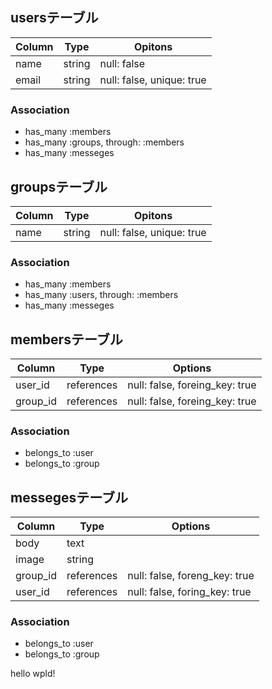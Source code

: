 ## usersテーブル
|Column|Type|Opitons|
|------|----|-------|
|name|string|null: false|
|email|string|null: false, unique: true|

### Association
- has_many :members
- has_many :groups,   through: :members
- has_many :messeges

## groupsテーブル
|Column|Type|Opitons|
|------|----|-------|
|name|string|null: false, unique: true|

### Association
- has_many :members
- has_many :users,    through: :members
- has_many :messeges


## membersテーブル

|Column|Type|Options|
|------|----|-------|
|user_id|references|null: false, foreing_key: true|
|group_id|references|null: false, foreing_key: true|

### Association
- belongs_to :user
- belongs_to :group


## messegesテーブル
|Column|Type|Options|
|------|----|-------|
|body|text||
|image|string||
|group_id|references|null: false, foreng_key: true|
|user_id|references|null: false, foring_key: true|

### Association
- belongs_to :user
- belongs_to :group

hello wpld!
